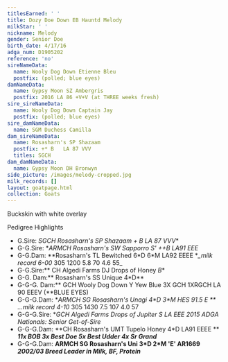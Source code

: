 ```yaml
---
titlesEarned: ' '
title: Dozy Doe Down EB Hauntd Melody
milkStar: ' '
nickname: Melody
gender: Senior Doe
birth_date: 4/17/16
adga_num: D1905202
reference: 'no'
sireNameData:
  name: Wooly Dog Down Etienne Bleu
  postfix: (polled; blue eyes)
damNameData:
  name: Gypsy Moon SZ Ambergris
  postfix: 2016 LA 86 +V+V (at THREE weeks fresh)
sire_sireNameData:
  name: Wooly Dog Down Captain Jay
  postfix: (polled; blue eyes)
sire_damNameData:
  name: SGM Duchess Camilla
dam_sireNameData:
  name: Rosasharn's SP Shazaam
  postfix: +* B   LA 87 VVV
  titles: SGCH
dam_damNameData:
  name: Gypsy Moon DH Bronwyn
side_picture: /images/melody-cropped.jpg
milk_records: []
layout: goatpage.html
collection: Goats
---
```

Buckskin with white overlay

Pedigree Highlights

* G.Sire: **SGCH Rosasharn's SP Shazaam +* B   LA 87 VVV**
* G-G.Sire: **ARMCH Rosasharn's SW Sapporro *S' ++B  LA91 EEE**
* G-G.Dam: **Rosasharn's TL Bewitched 6\*D 6\*M    LA92 EEEE **_milk record  6-00* 305 1200 5.8 70 4.6 55_
* G-G.Sire:** CH  Algedi Farms DJ Drops of Honey *B**
* G-G. Dam:** Rosasharn's SS Unique 4*D**
* G-G-G. Dam:** GCH Wooly Dog Down Y Yew Blue 3X GCH 1XRGCH  LA 90 EEEV  (**BLUE EYES)
* G-G-G.Dam:  **ARMCH SG Rosasharn's Unagi 4\*D 3\*M  HES 91.5 E  **   ...milk record 4-10* 305 1430 7.5 107 4.0 57 
* G-G-G.Sire: **GCH Algedi Farms Drops of Jupiter  *S LA EEE _2015 ADGA Nationals: Senior Get-of-Sire_**
* G-G-G.Dam: **CH Rosasharn's UMT Tupelo Honey  4*D  LA91 EEEE ** **_11x BOB 3x Best Doe 5x Best Udder  4x Sr Grand_**
* G-G-G.Dam: **ARMCH SG Rosasharn's Uni 3\*D 2\*M 'E' AR1669 _2002/03 Breed Leader in Milk, BF, Protein_**
